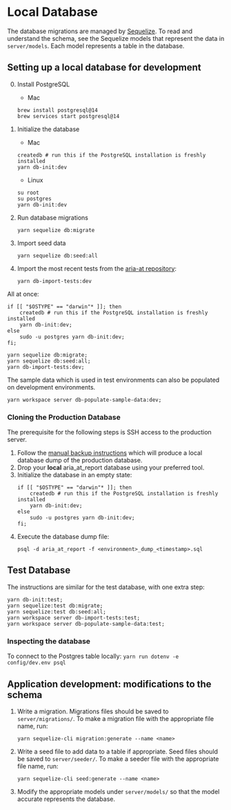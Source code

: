 # Local Database

The database migrations are managed by [Sequelize](https://sequelize.org/). To read and understand the schema, see the Sequelize models that represent the data in `server/models`. Each model represents a table in the database.

## Setting up a local database for development
0. Install PostgreSQL
    - Mac 
    ```
    brew install postgresql@14
    brew services start postgresql@14
    ```

1. Initialize the database
    - Mac
    ```
    createdb # run this if the PostgreSQL installation is freshly installed
    yarn db-init:dev
    ```
    - Linux
    ```
    su root
    su postgres
    yarn db-init:dev
    ```
2. Run database migrations
    ```
    yarn sequelize db:migrate
    ```
3. Import seed data
    ```
    yarn sequelize db:seed:all
    ```
4. Import the most recent tests from the [aria-at repository](https://github.com/w3c/aria-at):
    ```
    yarn db-import-tests:dev
    ```

All at once:

```
if [[ "$OSTYPE" == "darwin"* ]]; then
    createdb # run this if the PostgreSQL installation is freshly installed
    yarn db-init:dev;
else
    sudo -u postgres yarn db-init:dev;
fi;

yarn sequelize db:migrate;
yarn sequelize db:seed:all;
yarn db-import-tests:dev;
```

The sample data which is used in test environments can also be populated on development environments.

```
yarn workspace server db-populate-sample-data:dev;
```

### Cloning the Production Database

The prerequisite for the following steps is SSH access to the production server.

1. Follow the [manual backup instructions](../deploy/README.md#manual-db-backup) which will produce a local database dump of the production database.
2. Drop your **local** aria_at_report database using your preferred tool.
3. Initialize the database in an empty state:
    ```
    if [[ "$OSTYPE" == "darwin"* ]]; then
        createdb # run this if the PostgreSQL installation is freshly installed
        yarn db-init:dev;
    else
        sudo -u postgres yarn db-init:dev;
    fi;
    ```
4. Execute the database dump file:
    ```
    psql -d aria_at_report -f <environment>_dump_<timestamp>.sql
    ```

## Test Database

The instructions are similar for the test database, with one extra step:

```
yarn db-init:test;
yarn sequelize:test db:migrate;
yarn sequelize:test db:seed:all;
yarn workspace server db-import-tests:test;
yarn workspace server db-populate-sample-data:test;
```

### Inspecting the database

To connect to the Postgres table locally:
    ```
    yarn run dotenv -e config/dev.env psql
    ```

## Application development: modifications to the schema

1. Write a migration. Migrations files should be saved to `server/migrations/`. To make a migration file with the appropriate file name, run:
    ```
    yarn sequelize-cli migration:generate --name <name>
    ```
2. Write a seed file to add data to a table if appropriate. Seed files should be saved to `server/seeder/`. To make a seeder file with the appropriate file name, run:
    ```
    yarn sequelize-cli seed:generate --name <name>
    ```
3. Modify the appropriate models under `server/models/` so that the model accurate represents the database.
